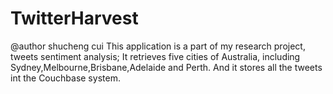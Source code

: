 # TwitterHarvest
@author shucheng cui
This application is a part of my research project, tweets sentiment analysis;
It retrieves five cities of Australia, including Sydney,Melbourne,Brisbane,Adelaide and Perth.
And it stores all the tweets int the Couchbase system.
